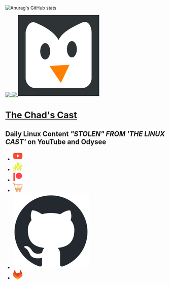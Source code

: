![Anurag's GitHub stats](https://github-readme-stats.vercel.app/api?username=slimtux&theme=radical&show_icons=true)



<a href="https://github.com/slimtux/github-readme-stats">
  <img align="center" src="https://github-readme-stats.vercel.app/api/top-langs/?username=slimtux&theme=vue&hide=roff,scss,VimScript,html,javascript&layout=donut"/>
</a>
<a href="https://github.com/slimtux/convoychat">
  <img align="center" src="https://github-readme-stats.vercel.app/api/top-langs/?username=slimtux&theme=flag-india&hide=roff,scss,VimScript,html" />
</a>


<!DOCTYPE html>
<html lang="en">

<head>
  <meta charset="utf-8">
  <meta name="viewport" content="width=device-width, initial-scale=1.0">
  <title>The Linux Test</title>
  <meta name="description" content="Daily Linux Content on YouTube and Odysee">
  <meta name="generator" content="Eleventy v1.0.2">
  <link rel="alternate" href="/feed/feed.xml" type="application/atom+xml" title="The Linux Cast">
  <link rel="alternate" href="/feed/feed.json" type="application/json" title="The Linux Cast">
  <link rel="shortcut icon" href="/img/favicon.png">
  <link rel="stylesheet" href="/css/style.css">
  <link rel="stylesheet" href="/css/tlc.css">
</head>

<body>
  <a href="/"><img src="/img/logo.png" alt="logo" class="logo"></a>
  <h1 class="header"><a href="/">The Chad's Cast</a></h1>
  <h2 class="subheader">Daily Linux Content <i>"STOLEN" FROM 'THE LINUX CAST'</i> on YouTube and Odysee</h2>
  <ul class="menu center">
    <li>
      <a href="https://youtube.com/@SlimTux" target="_blank"><img src="/img/youtube.png" title="Subscribe on YouTube"
          class="menu"></a>
    </li>
    <li>
      <a href="https://anchor.fm/@SlimTux" target="_blank"><img src="/img/anchor.png" title="Subscribe on Anchor"
          class="menu"></a>
    </li>
    <li>
      <a href="https://patreon.com/@SlimTux" target="_blank"><img src="/img/patreon.png" title="Support on Patreon"
          class="menu"></a>
    </li>
    <li>
      <a href="https://zaney.creator-spring.com/" target="_blank"><img src="/img/store.png" title="Shop in our store"
          class="menu"></a>
    </li>
    <li>
      <a href="https://github.com/SlimTux" target="_blank"><img src="/img/github-mark.png" title="Find My Dotfiles"
          class="menu"></a>
    </li>
    <li>
      <a href="https://gitlab.com/SlimTux1" target="_blank"><img src="/img/gitlab.png" title="Find My Dotfiles"
          class="menu"></a>
    </li>
  </ul>

  <main class="tmpl-home">
